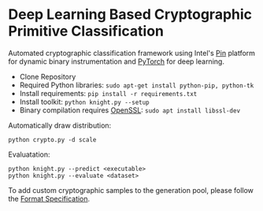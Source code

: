# Deep Learning Based Cryptographic Primitive Classification

Automated cryptographic classification framework using Intel's [Pin](https://software.intel.com/en-us/articles/pintool-downloads) platform for dynamic binary instrumentation and [PyTorch](http://pytorch.org/) for deep learning.

* Clone Repository
* Required Python libraries: ```sudo apt-get install python-pip, python-tk```
* Install requirements: ```pip install -r requirements.txt```
* Install toolkit: ```python knight.py --setup```
* Binary compilation requires [OpenSSL](https://www.openssl.org/): ```sudo apt install libssl-dev```

Automatically draw distribution:
```
python crypto.py -d scale
```

Evaluatation:
```
python knight.py --predict <executable>
python knight.py --evaluate <dataset>
```

To add custom cryptographic samples to the generation pool, please follow the [Format Specification](https://github.com/gregdhill/honours/blob/master/data/config/README.md).
